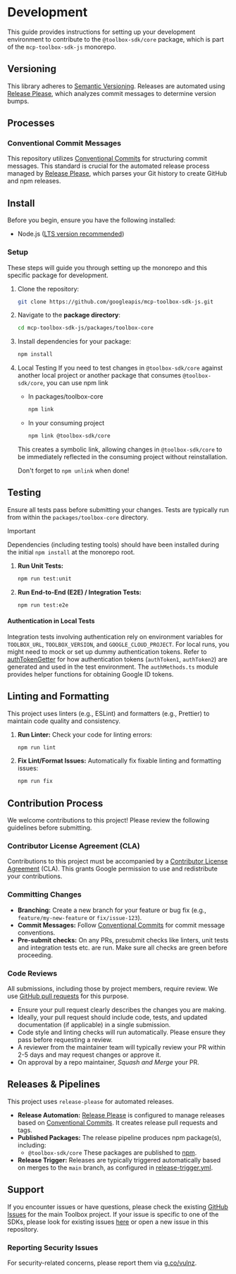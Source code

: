 # Development

This guide provides instructions for setting up your development environment to
contribute to the `@toolbox-sdk/core` package, which is part of the
`mcp-toolbox-sdk-js` monorepo.

## Versioning

This library adheres to [Semantic Versioning](http://semver.org/). Releases are
automated using [Release Please](https://github.com/googleapis/release-please),
which analyzes commit messages to determine version bumps.

## Processes

### Conventional Commit Messages
This repository utilizes [Conventional
Commits](https://www.conventionalcommits.org/) for structuring commit messages.
This standard is crucial for the automated release process managed by [Release
Please](https://github.com/googleapis/release-please?tab=readme-ov-file#how-should-i-write-my-commits),
which parses your Git history to create GitHub and npm releases.

## Install

Before you begin, ensure you have the following installed:

* Node.js ([LTS version recommended](https://nodejs.org/en/download/))

### Setup

These steps will guide you through setting up the monorepo and this specific package for development.

1. Clone the repository:

    ```bash
    git clone https://github.com/googleapis/mcp-toolbox-sdk-js.git
    ```

2. Navigate to the **package directory**:

    ```bash
    cd mcp-toolbox-sdk-js/packages/toolbox-core
    ```

3. Install dependencies for your package:

    ```bash
    npm install
    ```

4. Local Testing
    If you need to test changes in `@toolbox-sdk/core` against another local project
    or another package that consumes `@toolbox-sdk/core`, you can use npm link

    * In packages/toolbox-core

        ```bash
        npm link
        ```

    * In your consuming project

        ```bash
        npm link @toolbox-sdk/core
        ```  

    This creates a symbolic link, allowing changes in `@toolbox-sdk/core` to be
    immediately reflected in the consuming project without reinstallation.

    Don't forget to `npm unlink` when done!

## Testing

Ensure all tests pass before submitting your changes. Tests are typically run from within the `packages/toolbox-core` directory.

> [!IMPORTANT]
> Dependencies (including testing tools) should have been installed during the initial `npm install` at the monorepo root.

1. **Run Unit Tests:**

    ```bash
    npm run test:unit
    ```

1. **Run End-to-End (E2E) / Integration Tests:**

    ```bash
    npm run test:e2e
    ```

#### Authentication in Local Tests
Integration tests involving authentication rely on environment variables for
`TOOLBOX_URL`, `TOOLBOX_VERSION`, and `GOOGLE_CLOUD_PROJECT`. For local runs,
you might need to mock or set up dummy authentication tokens. Refer to
[authTokenGetter](./test/e2e/test.e2e.ts#L214) for how authentication tokens (`authToken1`, `authToken2`)
are generated and used in the test environment. The `authMethods.ts` module
provides helper functions for obtaining Google ID tokens.

## Linting and Formatting

This project uses linters (e.g., ESLint) and formatters (e.g., Prettier) to maintain code quality and consistency.

1. **Run Linter:**
    Check your code for linting errors:

    ```bash
    npm run lint
    ```

2. **Fix Lint/Format Issues:**
    Automatically fix fixable linting and formatting issues:

    ```bash
    npm run fix
    ```
## Contribution Process

We welcome contributions to this project! Please review the following guidelines
before submitting.

### Contributor License Agreement (CLA)

Contributions to this project must be accompanied by a [Contributor License
Agreement](https://cla.developers.google.com/about) (CLA). This grants Google
permission to use and redistribute your contributions.

### Committing Changes

* **Branching:** Create a new branch for your feature or bug fix (e.g., `feature/my-new-feature` or `fix/issue-123`).
* **Commit Messages:** Follow [Conventional Commits](https://www.conventionalcommits.org/en/v1.0.0/) for commit message conventions.
* **Pre-submit checks:** On any PRs, presubmit checks like linters, unit tests
  and integration tests etc. are run. Make sure all checks are green before
  proceeding.

### Code Reviews

All submissions, including those by project members, require review. We use
[GitHub pull requests](https://help.github.com/articles/about-pull-requests/)
for this purpose.

* Ensure your pull request clearly describes the changes you are making.
* Ideally, your pull request should include code, tests, and updated
  documentation (if applicable) in a single submission.
* Code style and linting checks will run automatically. Please ensure they pass
  before requesting a review.
* A reviewer from the maintainer team will typically review your
  PR within 2-5 days and may request changes or approve it.
* On approval by a repo maintainer, *Squash and Merge* your PR.

## Releases & Pipelines

This project uses `release-please` for automated releases.

* **Release Automation:** [Release
  Please](https://github.com/googleapis/mcp-toolbox-sdk-js/blob/main/.github/release-please.yml)
  is configured to manage releases based on [Conventional
  Commits](#conventional-commit-messages). It creates release pull requests and
  tags.
* **Published Packages:** The release pipeline produces npm package(s),
  including:
    * `@toolbox-sdk/core`
  These packages are published to
    [npm](https://www.npmjs.com/).
* **Release Trigger:** Releases are typically triggered automatically based on
  merges to the `main` branch, as configured in [release-trigger.yml](https://github.com/googleapis/mcp-toolbox-sdk-js/blob/main/.github/release-trigger.yml).

## Support

If you encounter issues or have questions, please check the existing [GitHub
Issues](https://github.com/googleapis/genai-toolbox/issues) for the main Toolbox
project. If your issue is specific to one of the SDKs, please look for existing
issues [here](https://github.com/googleapis/mcp-toolbox-sdk-js/issues) or
open a new issue in this repository.

### Reporting Security Issues

For security-related concerns, please report them via
[g.co/vulnz](https://g.co/vulnz).
